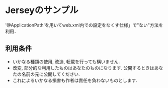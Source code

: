 # Jerseyのサンプル
'@ApplicationPath'を用いてweb.xml内での設定をなくす仕様」で"ない"方法を利用．

## 利用条件

* いかなる種類の使用, 改造, 転載を行っても構いません.
* 改変, 部分的な利用したものはあなたのものになります. 公開するときはあなたの名前の元に公開してください.
* これによるいかなる損害も作者は責任を負わないものとします.